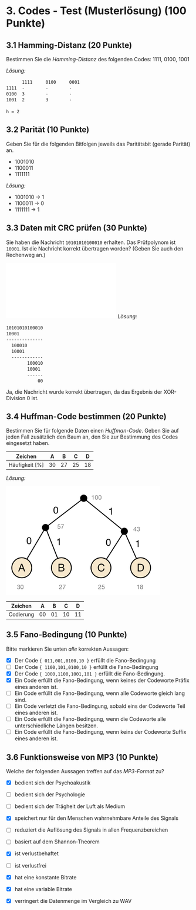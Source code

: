 # 3. Codes - Test (Musterlösung) (100 Punkte)



## 3.1 Hamming-Distanz (20 Punkte)
Bestimmen Sie die _Hamming-Distanz_ des folgenden Codes: 1111, 0100, 1001

*Lösung:*

```console
      1111     0100     0001
1111  -        -        -
0100  3        -        -
1001  2        3        -

h = 2
```

## 3.2 Parität (10 Punkte)
Geben Sie für die folgenden Bitfolgen jeweils das Paritätsbit (gerade Parität) an.

  - 1001010
  - 1100011
  - 1111111

*Lösung:*

  - 1001010 -> 1
  - 1100011 -> 0
  - 1111111 -> 1

## 3.3 Daten mit CRC prüfen (30 Punkte)
Sie haben die Nachricht `10101010100010` erhalten. Das Prüfpolynom ist `10001`. Ist die Nachricht korrekt übertragen worden? (Geben Sie auch den Rechenweg an.)

![](img/squares-20x12.pdf)
*Lösung:*
```console
10101010100010
10001
--------------
  100010
  10001
  ------------
        100010
        10001
        ------
            00
```
Ja, die Nachricht wurde korrekt übertragen, da das Ergebnis der XOR-Division 0 ist.

## 3.4 Huffman-Code bestimmen (20 Punkte)
Bestimmen Sie für folgende Daten einen _Huffman-Code_. Geben Sie auf jeden Fall zusätzlich den Baum an, den Sie zur Bestimmung des Codes eingesetzt haben.

| Zeichen       | A | B | C | D |
|---------------|---|---|---|---|
| Häufigkeit [%]|30 |27 |25 |18 |

*Lösung:*

![](img/huffman3-solution.png)

| Zeichen       | A | B | C | D |
|---------------|---|---|---|---|
| Codierung     |00 |01 |10 |11 |

## 3.5 Fano-Bedingung (10 Punkte)

Bitte markieren Sie unten _alle_ korrekten Aussagen:

  * [X] Der Code `{ 011,001,0100,10 }` erfüllt die Fano-Bedingung
  * [ ] Der Code `{ 1100,101,0100,10 }` erfüllt die Fano-Bedingung
  * [X] Der Code `{ 1000,1100,1001,101 }` erfüllt die Fano-Bedingung.
  * [X] Ein Code erfüllt die Fano-Bedingung, wenn keines der Codeworte Präfix eines anderen ist.
  * [ ] Ein Code erfüllt die Fano-Bedingung, wenn alle Codeworte gleich lang sind.
  * [ ] Ein Code verletzt die Fano-Bedingung, sobald eins der Codeworte Teil eines anderen ist.
  * [ ] Ein Code erfüllt die Fano-Bedingung, wenn die Codeworte alle unterschiedliche Längen besitzen.
  * [ ] Ein Code erfüllt die Fano-Bedingung, wenn keins der Codeworte Suffix eines anderen ist.

## 3.6 Funktionsweise von MP3 (10 Punkte)
Welche der folgenden Aussagen treffen auf das _MP3-Format_ zu?

  * [X] bedient sich der Psychoakustik
  * [ ] bedient sich der Psychologie
  * [ ] bedient sich der Trägheit der Luft als Medium
  * [X] speichert nur für den Menschen wahrnehmbare Anteile des Signals
  * [ ] reduziert die Auflösung des Signals in allen Frequenzbereichen
  * [ ] basiert auf dem Shannon-Theorem
  * [X] ist verlustbehaftet
  * [ ] ist verlustfrei
  * [X] hat eine konstante Bitrate
  * [X] hat eine variable Bitrate
  * [X] verringert die Datenmenge im Vergleich zu WAV

